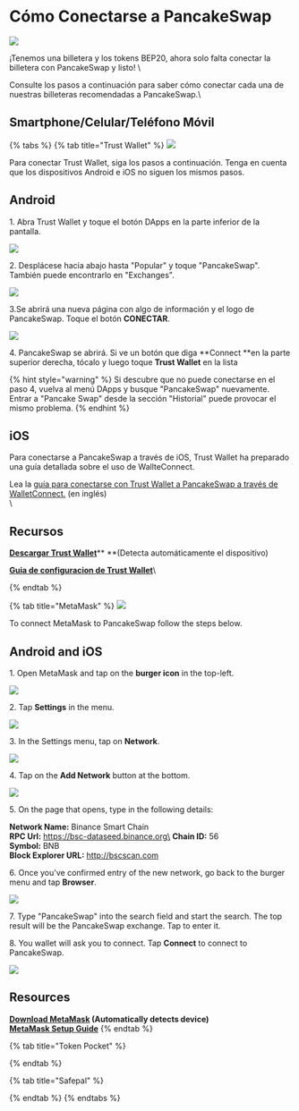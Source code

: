 # Cómo Conectarse a PancakeSwap

![](../.gitbook/assets/conectar-w.png)

¡Tenemos una billetera y los tokens BEP20, ahora solo falta conectar la billetera con PancakeSwap y listo! \


Consulte los pasos a continuación para saber cómo conectar cada una de nuestras billeteras recomendadas a PancakeSwap.\


## Smartphone/Celular/Teléfono Móvil

{% tabs %}
{% tab title="Trust Wallet" %}
![](<../.gitbook/assets/image (70).png>)

Para conectar Trust Wallet, siga los pasos a continuación. Tenga en cuenta que los dispositivos Android e iOS no siguen los mismos pasos.

## Android

1\. Abra Trust Wallet y toque el botón DApps en la parte inferior de la pantalla.

![](<../.gitbook/assets/image (98).png>)

2\. Desplácese hacia abajo hasta "Popular" y toque "PancakeSwap". También puede encontrarlo en "Exchanges".

![](<../.gitbook/assets/image (138).png>)

3.Se abrirá una nueva página con algo de información y el logo de PancakeSwap. Toque el botón **CONECTAR**.

![](<../.gitbook/assets/image (114).png>)

4\. PancakeSwap se abrirá. Si ve un botón que diga **Connect **en la parte superior derecha, tócalo y luego toque **Trust Wallet** en la lista

{% hint style="warning" %}
Si descubre que no puede conectarse en el paso 4, vuelva al menú DApps y busque "PancakeSwap" nuevamente. Entrar a "Pancake Swap" desde la sección "Historial" puede provocar el mismo problema.
{% endhint %}

## iOS

Para conectarse a PancakeSwap a través de iOS, Trust Wallet ha preparado una guía detallada sobre el uso de WallteConnect.

Lea la [guía para conectarse con Trust Wallet a PancakeSwap a través de WalletConnect.](https://community.trustwallet.com/t/using-walletconnect-to-access-pancakeswap/212307) (en inglés)\
\


## **Recursos**

[**Descargar Trust Wallet**](https://trustwallet.com)** **(Detecta automáticamente el dispositivo)[ ](https://www.binance.com/en/blog/421499824684901157/How-to-Set-Up-and-Use-Trust-Wallet-for-Binance-Smart-Chain)

[**Guia de configuracion de Trust Wallet**](https://www.binance.com/es/blog/421499824684901157/C%C3%B3mo-configurar-y-usar-Trust-Wallet-en-Binance-Smart-Chain)\

{% endtab %}

{% tab title="MetaMask" %}
![](<../.gitbook/assets/image (33) (3) (4) (5) (5).png>)

To connect MetaMask to PancakeSwap follow the steps below.

## Android and iOS

1\. Open MetaMask and tap on the **burger icon** in the top-left.

![](<../.gitbook/assets/image (24).png>)

2\. Tap **Settings** in the menu.

![](<../.gitbook/assets/image (85).png>)

3\. In the Settings menu, tap on **Network**.

![](<../.gitbook/assets/image (43).png>)

4\. Tap on the **Add Network** button at the bottom.

![](<../.gitbook/assets/image (82).png>)

5\. On the page that opens, type in the following details:

**Network Name:** Binance Smart Chain\
**RPC Url:** https://bsc-dataseed.binance.org\
**Chain ID:** 56\
**Symbol:** BNB\
**Block Explorer URL:** http://bscscan.com

6\. Once you've confirmed entry of the new network, go back to the burger menu and tap **Browser**.

![](<../.gitbook/assets/image (69).png>)

7\. Type "PancakeSwap" into the search field and start the search. The top result will be the PancakeSwap exchange. Tap to enter it.

8\. You wallet will ask you to connect. Tap **Connect** to connect to PancakeSwap.

![](<../.gitbook/assets/image (66).png>)



## Resources

****[**Download MetaMask**](https://metamask.io/download.html)** **(Automatically detects device)\
[**MetaMask Setup Guide**](https://academy.binance.com/en/articles/connecting-metamask-to-binance-smart-chain)****
{% endtab %}

{% tab title="Token Pocket" %}

{% endtab %}

{% tab title="Safepal" %}

{% endtab %}
{% endtabs %}
